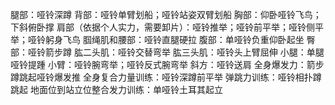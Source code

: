 腿部：哑铃深蹲
背部：哑铃单臂划船；哑铃站姿双臂划船
胸部：仰卧哑铃飞鸟；下斜俯卧撑
肩部（依据个人实力，需要卸片）：哑铃推举；哑铃前平举；哑铃侧平举；哑铃躬身飞鸟
腘绳肌和腰部：哑铃直腿硬拉
腹部：单哑铃负重仰卧起坐
臀部：哑铃箭步蹲
肱二头肌：哑铃交替弯举
肱三头肌：哑铃头上臂屈伸
小腿：单腿哑铃提踵
小臂：哑铃腕弯举；哑铃反式腕弯举
斜方：哑铃送肩
全身爆发力：箭步蹲跳起哑铃爆发推
全身复合力量训练：哑铃深蹲前平举
弹跳力训练：哑铃相扑蹲跳起
地面位到站立位整合发力训练：单哑铃土耳其起立
